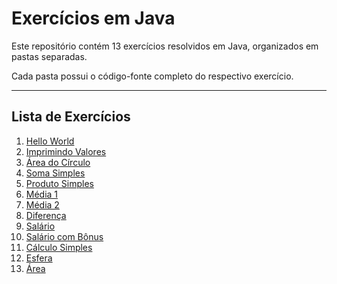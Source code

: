 # Exercícios em Java

Este repositório contém 13 exercícios resolvidos em Java, organizados em pastas separadas.

Cada pasta possui o código-fonte completo do respectivo exercício.

---

## Lista de Exercícios

1. [Hello World](./1-Java-HelloWord)  
2. [Imprimindo Valores](./2-Java-ImprimindoValores)  
3. [Área do Círculo](./3-Java-AreaCirculo)  
4. [Soma Simples](./4-Java-SomaSimples)  
5. [Produto Simples](./5-Java-ProdutoSimples)  
6. [Média 1](./6-Java-Media1)  
7. [Média 2](./7-Java-Media2)  
8. [Diferença](./8-Java-Diferenca)  
9. [Salário](./9-Java-Salario)  
10. [Salário com Bônus](./10-Java-SalarioComBonus)  
11. [Cálculo Simples](./11-Java-CalculoSimples)  
12. [Esfera](./12-Java-Esfera)  
13. [Área](./13-Java-Area)  
